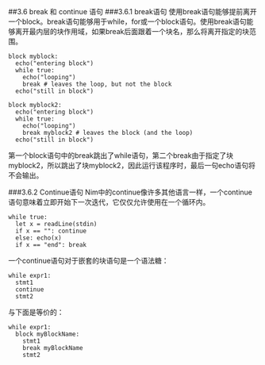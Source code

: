 ##3.6  break 和 continue 语句
###3.6.1 break语句
使用break语句能够提前离开一个block。break语句能够用于while，for或一个block语句。使用break语句能够离开最内层的块作用域，如果break后面跟着一个块名，那么将离开指定的块范围。

    block myblock:
      echo("entering block")
      while true:
        echo("looping")
        break # leaves the loop, but not the block
      echo("still in block")

    block myblock2:
      echo("entering block")
      while true:
        echo("looping")
        break myblock2 # leaves the block (and the loop)
      echo("still in block")

第一个block语句中的break跳出了while语句，第二个break由于指定了块myblock2，所以跳出了块myblock2，因此运行该程序时，最后一句echo语句将不会输出。

###3.6.2 Continue语句
Nim中的continue像许多其他语言一样，一个continue语句意味着立即开始下一次迭代，它仅仅允许使用在一个循环内。

    while true:
   	  let x = readLine(stdin)
      if x == "": continue
      else: echo(x)
      if x == "end": break
 
一个continue语句对于嵌套的块语句是一个语法糖：

    while expr1:
      stmt1
      continue
      stmt2
 
与下面是等价的：

    while expr1:
      block myBlockName:
        stmt1
        break myBlockName
        stmt2
